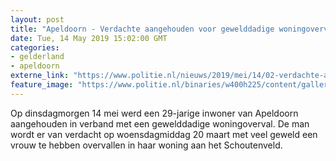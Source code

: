 ```yaml
---
layout: post
title: "Apeldoorn - Verdachte aangehouden voor gewelddadige woningoverval"
date: Tue, 14 May 2019 15:02:00 GMT
categories: 
- gelderland 
- apeldoorn 
externe_link: "https://www.politie.nl/nieuws/2019/mei/14/02-verdachte-aangehouden-voor-gewelddadige-woningoverval.html"
feature_image: "https://www.politie.nl/binaries/w400h225/content/gallery/politie/stockfotos/algemeen/aanhouding-door-agenten-op-straat.jpg"
---
```


Op dinsdagmorgen 14 mei werd een 29-jarige inwoner van Apeldoorn aangehouden in verband met een gewelddadige woningoverval. De man wordt er van verdacht op woensdagmiddag 20 maart met veel geweld een vrouw te hebben overvallen in haar woning aan het Schoutenveld.
